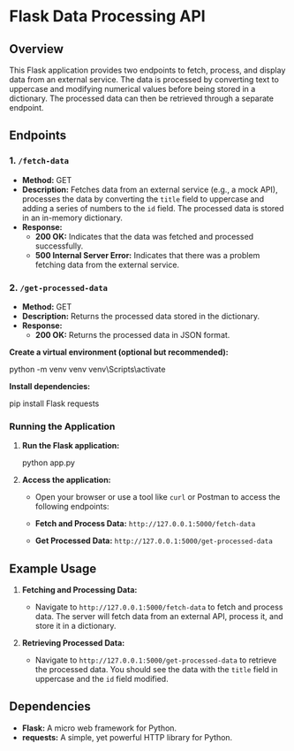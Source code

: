 
# Flask Data Processing API

## Overview

This Flask application provides two endpoints to fetch, process, and display data from an external service. 
The data is processed by converting text to uppercase and modifying numerical values before being stored in a dictionary. 
The processed data can then be retrieved through a separate endpoint.

## Endpoints

### 1. `/fetch-data`

- **Method:** GET
- **Description:** Fetches data from an external service (e.g., a mock API), processes the data by converting the `title` field to uppercase and adding a series of numbers to the `id` field. The processed data is stored in an in-memory dictionary.
- **Response:**
  - **200 OK:** Indicates that the data was fetched and processed successfully.
  - **500 Internal Server Error:** Indicates that there was a problem fetching data from the external service.

### 2. `/get-processed-data`

- **Method:** GET
- **Description:** Returns the processed data stored in the dictionary.
- **Response:**
  - **200 OK:** Returns the processed data in JSON format.


 **Create a virtual environment (optional but recommended):**

   python -m venv venv
   venv\Scripts\activate

**Install dependencies:**

   pip install Flask requests
 

### Running the Application

1. **Run the Flask application:**

   python app.py

2. **Access the application:**

   - Open your browser or use a tool like `curl` or Postman to access the following endpoints:

   - **Fetch and Process Data:** `http://127.0.0.1:5000/fetch-data`
   - **Get Processed Data:** `http://127.0.0.1:5000/get-processed-data`

## Example Usage

1. **Fetching and Processing Data:**

   - Navigate to `http://127.0.0.1:5000/fetch-data` to fetch and process data. The server will fetch data from an external API, process it, and store it in a dictionary.

2. **Retrieving Processed Data:**

   - Navigate to `http://127.0.0.1:5000/get-processed-data` to retrieve the processed data. You should see the data with the `title` field in uppercase and the `id` field modified.



## Dependencies

- **Flask:** A micro web framework for Python.
- **requests:** A simple, yet powerful HTTP library for Python.


